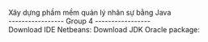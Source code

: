 Xây dựng phầm mềm quản lý nhân sự bằng Java
<br>
----------------- Group 4 -----------------
<br>
Download IDE Netbeans: <a href="https://netbeans.apache.org/front/main/download/index.html"></a>
Download JDK Oracle package: <a href="https://www.oracle.com/java/technologies/downloads/"></a>
